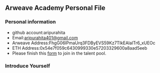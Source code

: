 ## Arweave Academy Personal File

### Personal information

- github account:aripurahita
- Email:aripurahita401@gmail.com
- Arweave Address:FhgG06lPmaUrq3FDByEVS59Kz7TIkEAlaITr6_xUEOc
- ETH Address:0x54e7f059c6430999330e57203329600a8aad5eeb
- Please finish this [
form](https://docs.google.com/forms/d/e/1FAIpQLSfWA5fIIcBgmRppm3jNz5vmf9Mai_QMVil-2pO4r7YKn_Zhtw/viewform?usp=sf_link) to join in the talent pool.

### Introduce Yourself
